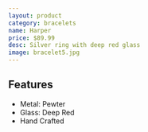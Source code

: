 ```yaml
---
layout: product
category: bracelets
name: Harper
price: $89.99
desc: Silver ring with deep red glass
image: bracelet5.jpg
---
```


## Features

- Metal: Pewter
- Glass: Deep Red
- Hand Crafted
